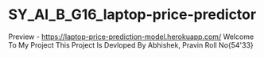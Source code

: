 # SY_AI_B_G16_laptop-price-predictor
Preview - https://laptop-price-prediction-model.herokuapp.com/
Welcome To My Project
This Project Is Devloped By Abhishek, Pravin 
Roll No{54'33}
